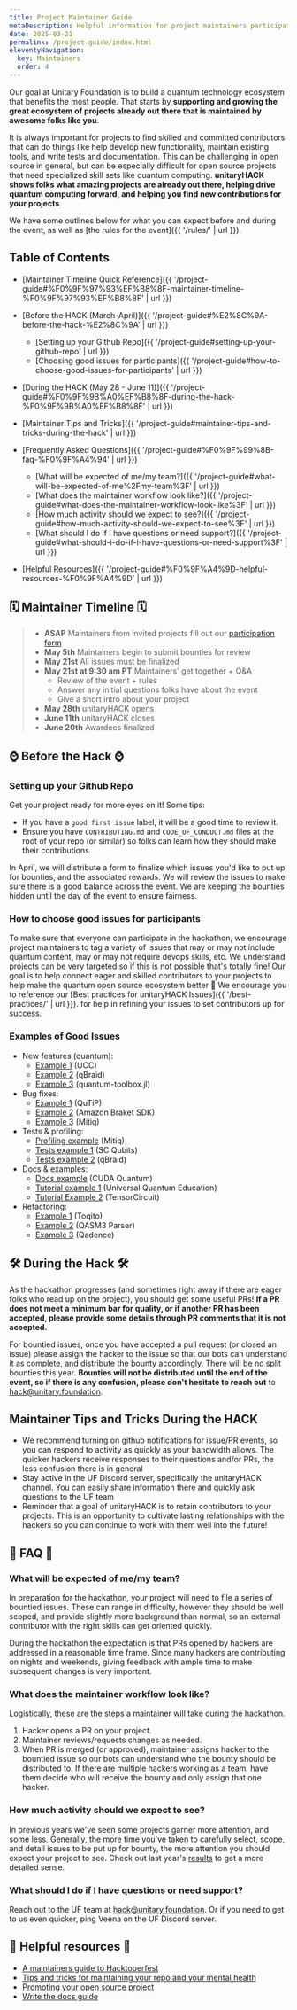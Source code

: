 ```yaml
---
title: Project Maintainer Guide
metaDescription: Helpful information for project maintainers participating in unitaryHACK
date: 2025-03-21
permalink: /project-guide/index.html
eleventyNavigation:
  key: Maintainers
  order: 4
---
```


Our goal at Unitary Foundation is to build a quantum technology ecosystem that benefits the most people. That starts by **supporting and growing the great ecosystem of projects already out there that is maintained by awesome folks like you**.

It is always important for projects to find skilled and committed contributors that can do things like help develop new functionality, maintain existing tools, and write tests and documentation. This can be challenging in open source in general, but can be especially difficult for open source projects that need specialized skill sets like quantum computing. **unitaryHACK shows folks what amazing projects are already out there, helping drive quantum computing forward, and helping you find new contributions for your projects**.

We have some outlines below for what you can expect before and during the event, as well as [the rules for the event]({{ '/rules/' | url }}).

## Table of Contents
 - [Maintainer Timeline Quick Reference]({{ '/project-guide#%F0%9F%97%93%EF%B8%8F-maintainer-timeline-%F0%9F%97%93%EF%B8%8F' | url }})

 - [Before the HACK (March-April)]({{ '/project-guide#%E2%8C%9A-before-the-hack-%E2%8C%9A' | url }})
   - [Setting up your Github Repo]({{ '/project-guide#setting-up-your-github-repo' | url }})
   - [Choosing good issues for participants]({{ '/project-guide#how-to-choose-good-issues-for-participants' | url }})

 - [During the HACK (May 28 - June 11)]({{ '/project-guide#%F0%9F%9B%A0%EF%B8%8F-during-the-hack-%F0%9F%9B%A0%EF%B8%8F' | url }})

 - [Maintainer Tips and Tricks]({{ '/project-guide#maintainer-tips-and-tricks-during-the-hack' | url }})

 - [Frequently Asked Questions]({{ '/project-guide#%F0%9F%99%8B-faq-%F0%9F%A4%94' | url }})
   - [What will be expected of me/my team?]({{ '/project-guide#what-will-be-expected-of-me%2Fmy-team%3F' | url }})
   - [What does the maintainer workflow look like?]({{ '/project-guide#what-does-the-maintainer-workflow-look-like%3F' | url }})
   - [How much activity should we expect to see?]({{ '/project-guide#how-much-activity-should-we-expect-to-see%3F' | url }})
   - [What should I do if I have questions or need support?]({{ '/project-guide#what-should-i-do-if-i-have-questions-or-need-support%3F' | url }})

 - [Helpful Resources]({{ '/project-guide#%F0%9F%A4%9D-helpful-resources-%F0%9F%A4%9D' | url }})

## 🗓️ Maintainer Timeline 🗓️

> - **ASAP** Maintainers from invited projects fill out our [participation form](https://airtable.com/apppeZIiaDZ7dgNya/pagxR9MSOdmHEfALX/form)
> - **May 5th** Maintainers begin to submit bounties for review
> - **May 21st** All issues must be finalized
> - **May 21st at 9:30 am PT** Maintainers' get together + Q&A
>   - Review of the event + rules
>   - Answer any initial questions folks have about the event
>   - Give a short intro about your project
> - **May 28th** unitaryHACK opens
> - **June 11th** unitaryHACK closes
> - **June 20th** Awardees finalized

## ⌚ Before the Hack ⌚

### Setting up your Github Repo

Get your project ready for more eyes on it! Some tips:

- If you have a `good first issue` label, it will be a good time to review it.
- Ensure you have `CONTRIBUTING.md` and `CODE_OF_CONDUCT.md` files at the root of your repo (or similar) so folks can learn how they should make their contributions.

In April, we will distribute a form to finalize which issues you'd like to put up for bounties, and the associated rewards. We will review the issues to make sure there is a good balance across the event. We are keeping the bounties hidden until the day of the event to ensure fairness.

### How to choose good issues for participants

To make sure that everyone can participate in the hackathon, we encourage project maintainers to tag a variety of issues that may or may not include quantum content, may or may not require devops skills, etc. We understand projects can be very targeted so if this is not possible that's totally fine! Our goal is to help connect eager and skilled contributors to your projects to help make the quantum open source ecosystem better 💖 We encourage you to reference our [Best practices for unitaryHACK Issues]({{ '/best-practices/' | url }}). for help in refining your issues to set contributors up for success.

### Examples of Good Issues

- New features (quantum):
    - [Example 1](https://github.com/unitaryfoundation/ucc/issues/170) (UCC)
    - [Example 2](https://github.com/qBraid/qbraid-qir/issues/78) (qBraid)
    - [Example 3](https://github.com/qutip/QuantumToolbox.jl/issues/95) (quantum-toolbox.jl)
- Bug fixes:
    - [Example 1](https://github.com/qutip/qutip/issues/2400) (QuTiP)
    - [Example 2](https://github.com/amazon-braket/amazon-braket-sdk-python/issues/603) (Amazon Braket SDK)
    - [Example 3](https://github.com/unitaryfoundation/mitiq/issues/2354) (Mitiq)
- Tests & profiling:
    - [Profiling example](https://github.com/unitaryfoundation/mitiq/issues/2161) (Mitiq)
    - [Tests example 1](https://github.com/scqubits/scqubits/issues/220) (SC Qubits)
    - [Tests example 2](https://github.com/qBraid/qBraid/issues/624) (qBraid)
- Docs & examples:
    - [Docs example](https://github.com/NVIDIA/cuda-quantum/issues/1624) (CUDA Quantum)
    - [Tutorial example 1](https://github.com/Quantum-Universal-Education/Quantum-Universal-Education.github.io/issues/16) (Universal Quantum Education)
    - [Tutorial Example 2](https://github.com/tencent-quantum-lab/tensorcircuit/issues/212) (TensorCircuit)
- Refactoring:
    - [Example 1](https://github.com/vprusso/toqito/issues/168) (Toqito)
    - [Example 2](https://github.com/Qiskit/openqasm3_parser/issues/163) (QASM3 Parser)
    - [Example 3](https://github.com/pasqal-io/qadence/issues/368) (Qadence)

## 🛠️ During the Hack 🛠️

As the hackathon progresses (and sometimes right away if there are eager folks who read up on the project), you should get some useful PRs! **If a PR does not meet a minimum bar for quality, or if another PR has been accepted, please provide some details through PR comments that it is not accepted.**

For bountied issues, once you have accepted a pull request (or closed an issue) please assign the hacker to the issue so that our bots can understand it as complete, and distribute the bounty accordingly. There will be no split bounties this year. **Bounties will not be distributed until the end of the event, so if there is any confusion, please don't hesitate to reach out** to [hack@unitary.foundation](mailto:hack@unitary.foundation).

## Maintainer Tips and Tricks During the HACK
- We recommend turning on github notifications for issue/PR events, so you can respond to activity as quickly as your bandwidth allows. The quicker hackers receive responses to their questions and/or PRs, the less confusion there is in general
- Stay active in the UF Discord server, specifically the unitaryHACK channel. You can easily share information there and quickly ask questions to the UF team 
- Reminder that a goal of unitaryHACK is to retain contributors to your projects. This is an opportunity to cultivate lasting relationships with the hackers so you can continue to work with them well into the future! 


## 🙋 FAQ 🤔

### What will be expected of me/my team?

In preparation for the hackathon, your project will need to file a series of bountied issues. These can range in difficulty, however they should be well scoped, and provide slightly more background than normal, so an external contributor with the right skills can get oriented quickly.

During the hackathon the expectation is that PRs opened by hackers are addressed in a reasonable time frame. Since many hackers are contributing on nights and weekends, giving feedback with ample time to make subsequent changes is very important.

### What does the maintainer workflow look like? 

Logistically, these are the steps a maintainer will take during the hackathon.

1. Hacker opens a PR on your project.
2. Maintainer reviews/requests changes as needed.
3. When PR is merged (or approved), maintainer assigns hacker to the bountied issue so our bots can understand who the bounty should be distributed to. If there are multiple hackers working as a team, have them decide who will receive the bounty and only assign that one hacker.

### How much activity should we expect to see?

In previous years we've seen some projects garner more attention, and some less. Generally, the more time you've taken to carefully select, scope, and detail issues to be put up for bounty, the more attention you should expect your project to see. Check out last year's [results](https://2024.unitaryhack.dev/bounties/) to get a more detailed sense.

### What should I do if I have questions or need support? 

Reach out to the UF team at [hack@unitary.foundation](mailto:hack@unitary.foundation). Or if you need to get to us even quicker, ping Veena on the UF Discord server. 

## 🤝 Helpful resources 🤝

- [A maintainers guide to Hacktoberfest](https://medium.com/gitcoin/a-maintainers-guide-to-hacktoberfest-21405c8ff09f)
- [Tips and tricks for maintaining your repo and your mental health](https://www.twilio.com/blog/how-to-hacktoberfest-tips-and-tricks-for-maintaining-your-repo-and-your-mental-health)
- [Promoting your open source project](https://github.com/zenika-open-source/promote-open-source-project/blob/master/README.md)
- [Write the docs guide](https://www.writethedocs.org/guide/)

